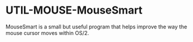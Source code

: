 # UTIL-MOUSE-MouseSmart
MouseSmart is a small but useful program that helps improve the way the mouse cursor moves within OS/2.
